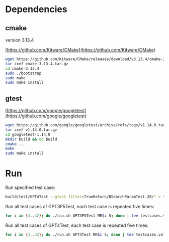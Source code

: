 # Dependencies

## cmake

version 3.13.4

[https://github.com/Kitware/CMake](https://github.com/Kitware/CMake)

```sh
wget https://github.com/Kitware/CMake/releases/download/v3.13.4/cmake-3.13.4.tar.gz
tar zxvf cmake-3.13.4.tar.gz
cd cmake-3.13.4
sudo ./bootstrap
sudo make
sudo make install
```

## gtest

[https://github.com/google/googletest](https://github.com/google/googletest)

```sh
wget https://github.com/google/googletest/archive/refs/tags/v1.14.0.tar.gz
tar zxvf v1.14.0.tar.gz
cd googletest-1.14.0
mkdir build && cd build
cmake ..
make
sudo make install
```

# Run

Run specified test case:

```sh
build/test/GPT4Test --gtest_filter=TrueReturn/BSearchParamTest.20/* > testcases.output.txt
```

Run all test cases of GPT3P5Test, each test case is repeated five times:

```sh
for i in {3..42}; do ./run.sh GPT3P5Test MR$i 5; done | tee testcases.validate.md
```

Run all test cases of GPT4Test, each test case is repeated five times:

```sh
for i in {3..42}; do ./run.sh GPT4Test MR$i 5; done | tee testcases.validate.md
```
